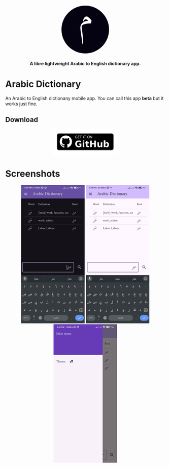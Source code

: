 <p align="center"><img src="./assets/icons/icon.png" width="150" style="border-radius: 100%;"></p> 

<h4 align="center">A libre lightweight Arabic to English dictionary app.</h4>

# Arabic Dictionary

An Arabic to English dictionany mobile app. You can call this app **beta** but it works just fine.

## Download

<p align=center> <a href="https://github.com/wizsk/arabic_dictionary/releases/latest"><img alt="Get it on GitHub" height="80" src="./assets/showcase/get-it-on-github.png"></a></p>

# Screenshots

<div align="center" style="width: 100%;">
 <img alt="" src="./assets/showcase/dark.jpg" style="max-width: 200px;">
 <img alt="" src="./assets/showcase/light.jpg" style="max-width: 200px;">
 <img alt="" src="./assets/showcase/menu.jpg" style="max-width: 200px;">
</div>

